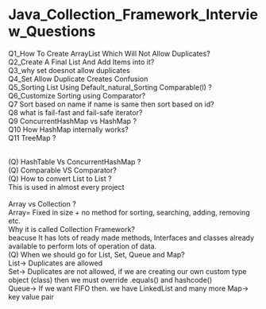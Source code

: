 # Java_Collection_Framework_Interview_Questions
Q1_How To Create ArrayList Which Will Not Allow Duplicates? <br>
Q2_Create A Final List And Add Items into it? <br>
Q3_why set doesnot allow duplicates <br>
Q4_Set Allow Duplicate Creates Confusion <br>
Q5_Sorting List Using Default_natural_Sorting Comparable(I) ? <br>
Q6_Customize Sorting using Comparator? <br>
Q7 Sort based on name if name is same then sort based on id? <br>
Q8 what is fail-fast and fail-safe iterator? <br>
Q9 ConcurrentHashMap vs HashMap ? <br>
Q10 How HashMap internally works? <br>
Q11 TreeMap ? <br> <br>

(Q) HashTable Vs ConcurrentHashMap ? <br>
(Q) Comparable VS Comparator? <br>
(Q) How to convert List<Entity> to List<EntityDto> ? <br> This is used in almost every project <br>
<br>
Array vs Collection ? <br>
  Array= Fixed in size + no method for sorting, searching, adding, removing etc. <br>
Why it is called Collection Framework? <br>
   beacuse It has lots of ready made methods, Interfaces and classes already available to perform lots of operation of data. <br>
(Q) When we should go for List, Set, Queue and Map? <br>
    List-> Duplicates are allowed <br>
    Set-> Duplicates are not allowed, if we are creating our own custom type object (class) then we must override .equals() and hashcode() <br>
    Queue-> If we want FIFO then. we have LinkedList and many more
    Map-> key value pair <br>

